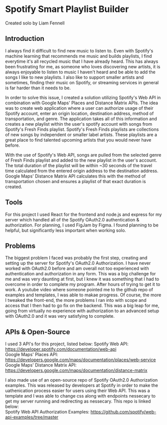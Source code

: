 # Spotify Smart Playlist Builder

Created solo by Liam Fennell

## Introduction

I always find it difficult to find new music to listen to. Even with Spotify's machine learning that recommends me music and builds playlists,
I find everytime it's all recycled music that I have already heard. This has always been frustrating for me, as someone who loves discovering new artists,
it is always enjoyable to listen to music I haven't heard and be able to add the songs I like to new playlists. I also like to support smaller artists and sometimes, finding their music on Spotify, or streaming services in general is far harder than it needs to be.

In order to solve this issue, I created a solution utilizing Spotify's Web API in combination with Google Maps' Places and Distance Matrix APIs. The idea was to create  web application where a user can authorize usage of their Spotify account, enter an origin location, destination address, method of transportation, and genre. The application takes all of this information and creates a new playlist within the user's spotify account with songs from Spotify's Fresh Finds playlist. Spotify's Fresh Finds playlists are collections of new songs by independent or smaller label artists. These playlists are a great place to find talented upcoming artists that you would never have before.

With the use of Spotify's Web API, songs are pulled from the selected genre of Fresh Finds playlist and added to the new playlist in the user's account. The total duration of the playlist will be within ~30 seconds of the travel time calculated from the entered origin address to the destination address. Google Maps' Distance Matrix API calculates this with the method of transportation chosen and ensures a playlist of that exact duration is created.

## Tools

For this project I used React for the frontend and node.js and express for my server which handled all of the Spotify OAuth2.0 authentication & authorization. For planning, I used FigJam by Figma. I found planning to be helpful, but significantly less important when working solo.

## Problems

The biggest problem I faced was probably the first step, creating and setting up the server for Spotify's OAuth2.0 Authorization. I have never worked with OAuth2.0 before and am overall not too experienced with authentication and authorization in any form. This was a big challenge for me and was very daunting at first, but I knew it was something that I had to overcome in order to complete my program. After hours of trying to get it to work. A youtube video where someone pointed me to the github repo of examples and templates, I was able to makae progress. Of course, the more I tweaked the front-end, the more problems I ran into with scope and access that I then had to go fix on the backend. This was a big leap for me, going from virtually no experience with authorization to an advanced setup with OAuth2.0 and it was very satisfying to complete.

## APIs & Open-Source

I used 3 API's for this project, listed below:
Spotify Web API: https://developer.spotify.com/documentation/web-api  
Google Maps' Places API: https://developers.google.com/maps/documentation/places/web-service   
Google Maps' Distance Matrix API: https://developers.google.com/maps/documentation/distance-matrix  

I also made use of an open-source repo of Spotify OAuth2.0 Authorization examples. This was released by developers at Spotify in order to make the uathenication process easier for users using their Web API. This was a template and I was able to change css along with endpoints nessecary to get my server running and redirecting as nessecary. This repo is linked below:  
Spotify Web API Authorization Examples: https://github.com/spotify/web-api-examples/tree/master
